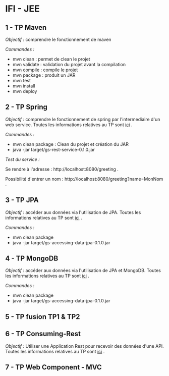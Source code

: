 # IFI - JEE

## 1 - TP Maven

*Objectif :* comprendre le fonctionnement de maven

*Commandes :*

* mvn clean : permet de clean le projet
* mvn validate : validation du projet avant la compilation
* mvn compile : compile le projet
* mvn package : produit un JAR
* mvn test
* mvn install
* mvn deploy

## 2 - TP Spring

*Objectif :* comprendre le fonctionnement de spring par l'intermediaire d'un web service. Toutes les informations relatives au TP sont [ici](http://spring.io/guides/gs/rest-service/) .

*Commandes :*

* mvn clean package : Clean du projet et création du JAR
* java -jar target/gs-rest-service-0.1.0.jar

*Test du service :*

Se rendre à l'adresse : http://localhost:8080/greeting .

Possibilité d'entrer un nom : http://localhost:8080/greeting?name=MonNom .

## 3 - TP JPA

*Objectif :* accéder aux données via l'utilisation de JPA. Toutes les informations relatives au TP sont [ici](http://spring.io/guides/gs/accessing-data-jpa/) .

*Commandes :*

* mvn clean package
* java -jar target/gs-accessing-data-jpa-0.1.0.jar


## 4 - TP MongoDB

*Objectif :* accéder aux données via l'utilisation de JPA et MongoDB. Toutes les informations relatives au TP sont [ici](http://spring.io/guides/gs/accessing-data-mongodb/) .

*Commandes :*

* mvn clean package
* java -jar target/gs-accessing-data-jpa-0.1.0.jar

## 5 - TP fusion TP1 & TP2

## 6 - TP Consuming-Rest

*Objectif :* Utiliser une Application Rest pour recevoir des données d'une API. Toutes les informations relatives au TP sont [ici](http://spring.io/guides/gs/consuming-rest/) .

## 7 - TP Web Component - MVC
